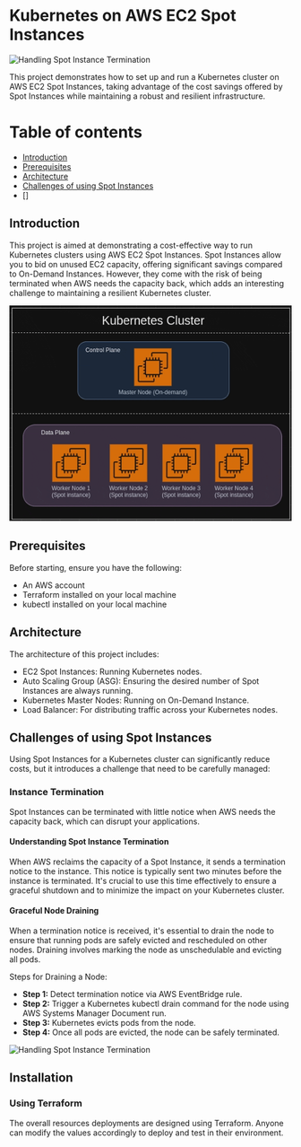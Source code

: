 # Kubernetes on AWS EC2 Spot Instances

![Handling Spot Instance Termination](<assets/Spot-Int-Sig-handling.gif>)

This project demonstrates how to set up and run a Kubernetes cluster on AWS EC2 Spot Instances, taking advantage of the cost savings offered by Spot Instances while maintaining a robust and resilient infrastructure.

# Table of contents
* [Introduction](#introduction)
* [Prerequisites](#prerequisites)
* [Architecture](#architecture)
* [Challenges of using Spot Instances](#challenges-of-using-spot-instances)
* []

## Introduction
This project is aimed at demonstrating a cost-effective way to run Kubernetes clusters using AWS EC2 Spot Instances. Spot Instances allow you to bid on unused EC2 capacity, offering significant savings compared to On-Demand Instances. However, they come with the risk of being terminated when AWS needs the capacity back, which adds an interesting challenge to maintaining a resilient Kubernetes cluster.

![Overall Structure](<assets/overall-structure.gif>)

## Prerequisites
Before starting, ensure you have the following:

* An AWS account
* Terraform installed on your local machine
* kubectl installed on your local machine

## Architecture
The architecture of this project includes:

* EC2 Spot Instances: Running Kubernetes nodes.
* Auto Scaling Group (ASG): Ensuring the desired number of Spot Instances are always running.
* Kubernetes Master Nodes: Running on On-Demand Instance.
* Load Balancer: For distributing traffic across your Kubernetes nodes.

## Challenges of using Spot Instances
Using Spot Instances for a Kubernetes cluster can significantly reduce costs, but it introduces a challenge that need to be carefully managed:

### Instance Termination
Spot Instances can be terminated with little notice when AWS needs the capacity back, which can disrupt your applications.

#### Understanding Spot Instance Termination
When AWS reclaims the capacity of a Spot Instance, it sends a termination notice to the instance. This notice is typically sent two minutes before the instance is terminated. It's crucial to use this time effectively to ensure a graceful shutdown and to minimize the impact on your Kubernetes cluster.

#### Graceful Node Draining
When a termination notice is received, it's essential to drain the node to ensure that running pods are safely evicted and rescheduled on other nodes. Draining involves marking the node as unschedulable and evicting all pods.

Steps for Draining a Node:

* **Step 1:** Detect termination notice via AWS EventBridge rule.
* **Step 2:** Trigger a Kubernetes kubectl drain command for the node using AWS Systems Manager Document run.
* **Step 3:** Kubernetes evicts pods from the node.
* **Step 4:** Once all pods are evicted, the node can be safely terminated.

![Handling Spot Instance Termination](<assets/Spot-Int-Sig-handling.gif>)

## Installation
### Using Terraform
The overall resources deployments are designed using Terraform. Anyone can modify the values accordingly to deploy and test in their environment.